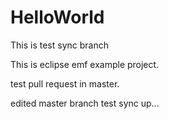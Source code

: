 # HelloWorld
This is test sync branch

This is eclipse emf example project.

test pull request in master.

edited master branch test sync up...

